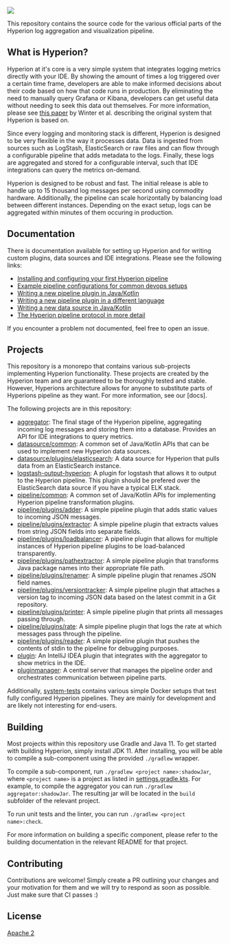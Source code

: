 ![](https://i.imgur.com/OcUEJ6s.png)

This repository contains the source code for the various official parts of the Hyperion log aggregation and visualization pipeline. 

## What is Hyperion?

Hyperion at it's core is a very simple system that integrates logging metrics directly with your IDE. By showing the amount of times a log triggered over a certain time frame, developers are able to make informed decisions about their code based on how that code runs in production. By eliminating the need to manually query Grafana or Kibana, developers can get useful data without needing to seek this data out themselves. For more information, please see [this paper](https://pure.tudelft.nl/portal/files/62265924/fse19.pdf) by Winter et al. describing the original system that Hyperion is based on.

Since every logging and monitoring stack is different, Hyperion is designed to be very flexible in the way it processes data. Data is ingested from sources such as LogStash, ElasticSearch or raw files and can flow through a configurable pipeline that adds metadata to the logs. Finally, these logs are aggregated and stored for a configurable interval, such that IDE integrations can query the metrics on-demand.

Hyperion is designed to be robust and fast. The initial release is able to handle up to 15 thousand log messages per second using commodity hardware. Additionally, the pipeline can scale horizontally by balancing load between different instances. Depending on the exact setup, logs can be aggregated within minutes of them occuring in production.

## Documentation

There is documentation available for setting up Hyperion and for writing custom plugins, data sources and IDE integrations. Please see the following links:

- [Installing and configuring your first Hyperion pipeline](docs/hyperion-setup.md)
- [Example pipeline configurations for common devops setups](docs/advanced-examples.md)
- [Writing a new pipeline plugin in Java/Kotlin](docs/writing-java-kotlin-plugin.md)
- [Writing a new pipeline plugin in a different language](docs/writing-custom-plugin.md)
- [Writing a new data source in Java/Kotlin](docs/writing-java-kotlin-data-source.md)
- [The Hyperion pipeline protocol in more detail](docs/protocol.md)

If you encounter a problem not documented, feel free to open an issue.

## Projects

This repository is a monorepo that contains various sub-projects implementing Hyperion functionality. These projects are created by the Hyperion team and are guaranteed to be thoroughly tested and stable. However, Hyperions architecture allows for anyone to substitute parts of Hyperions pipeline as they want. For more information, see our [docs].

The following projects are in this repository:

- [aggregator](aggregator): The final stage of the Hyperion pipeline, aggregating incoming log messages and storing them into a database. Provides an API for IDE integrations to query metrics.
- [datasource/common](datasource/common): A common set of Java/Kotlin APIs that can be used to implement new Hyperion data sources.
- [datasource/plugins/elasticsearch](datasource/plugins/elasticsearch): A data source for Hyperion that pulls data from an ElasticSearch instance.
- [logstash-output-hyperion](logstash-output-hyperion): A plugin for logstash that allows it to output to the Hyperion pipeline. This plugin should be prefered over the ElasticSearch data source if you have a typical ELK stack.
- [pipeline/common](pipeline/common): A common set of Java/Kotlin APIs for implementing Hyperion pipeline transformation plugins.
- [pipeline/plugins/adder](pipeline/plugins/adder): A simple pipeline plugin that adds static values to incoming JSON messages.
- [pipeline/plugins/extractor](pipeline/plugins/extractor): A simple pipeline plugin that extracts values from string JSON fields into separate fields.
- [pipeline/plugins/loadbalancer](pipeline/plugins/loadbalancer): A pipeline plugin that allows for multiple instances of Hyperion pipeline plugins to be load-balanced transparently.
- [pipeline/plugins/pathextractor](pipeline/plugins/pathextractor): A simple pipeline plugin that transforms Java package names into their appropriate file path.
- [pipeline/plugins/renamer](pipeline/plugins/renamer): A simple pipeline plugin that renames JSON field names.
- [pipeline/plugins/versiontracker](pipeline/plugins/versiontracker): A simple pipeline plugin that attaches a version tag to incoming JSON data based on the latest commit in a Git repository.
- [pipeline/plugins/printer](pipeline/plugins/printer): A simple pipeline plugin that prints all messages passing through.
- [pipeline/plugins/rate](pipeline/plugins/rate): A simple pipeline plugin that logs the rate at which messages pass through the pipeline.
- [pipeline/plugins/reader](pipeline/plugins/reader): A simple pipeline plugin that pushes the contents of stdin to the pipeline for debugging purposes.
- [plugin](plugin): An IntelliJ IDEA plugin that integrates with the aggregator to show metrics in the IDE.
- [pluginmanager](pluginmanager): A central server that manages the pipeline order and orchestrates communication between pipeline parts.

Additionally, [system-tests](system-tests) contains various simple Docker setups that test fully configured Hyperion pipelines. They are mainly for development and are likely not interesting for end-users.

## Building

Most projects within this repository use Gradle and Java 11. To get started with building Hyperion, simply install JDK 11. After installing, you will be able to compile a sub-component using the provided `./gradlew` wrapper.

To compile a sub-component, run `./gradlew <project name>:shadowJar`, where `<project name>` is a project as listed in [settings.gradle.kts](settings.gradle.kts). For example, to compile the aggregator you can run `./gradlew aggregator:shadowJar`. The resulting jar will be located in the `build` subfolder of the relevant project.

To run unit tests and the linter, you can run `./gradlew <project name>:check`.

For more information on building a specific component, please refer to the building documentation in the relevant README for that project.

## Contributing

Contributions are welcome! Simply create a PR outlining your changes and your motivation for them and we will try to respond as soon as possible. Just make sure that CI passes :)

## License

[Apache 2](/LICENSE)
